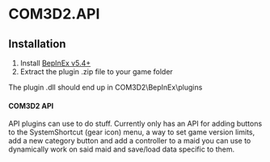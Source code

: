 # COM3D2.API

## Installation
1. Install [BepInEx v5.4+](https://github.com/BepInEx/BepInEx/releases)
2. Extract the plugin .zip file to your game folder

The plugin .dll should end up in COM3D2\BepInEx\plugins

#### COM3D2 API
API plugins can use to do stuff. Currently only has an API for adding buttons to the SystemShortcut (gear icon) menu, a way to set game version limits, add a new category button and add a controller to a maid you can use to dynamically work on said maid and save/load data specific to them.

